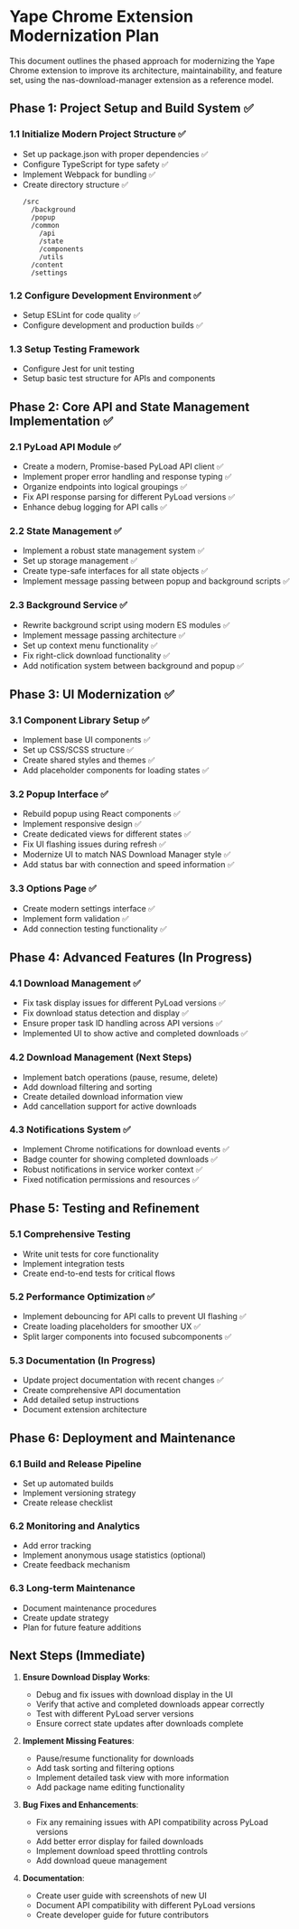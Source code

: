 # Yape Chrome Extension Modernization Plan

This document outlines the phased approach for modernizing the Yape Chrome extension to improve its architecture, maintainability, and feature set, using the nas-download-manager extension as a reference model.

## Phase 1: Project Setup and Build System ✅

### 1.1 Initialize Modern Project Structure ✅
- Set up package.json with proper dependencies ✅
- Configure TypeScript for type safety ✅
- Implement Webpack for bundling ✅
- Create directory structure ✅
  ```
  /src
    /background
    /popup
    /common
      /api
      /state
      /components
      /utils
    /content
    /settings
  ```

### 1.2 Configure Development Environment ✅
- Setup ESLint for code quality ✅
- Configure development and production builds ✅

### 1.3 Setup Testing Framework
- Configure Jest for unit testing
- Setup basic test structure for APIs and components

## Phase 2: Core API and State Management Implementation ✅

### 2.1 PyLoad API Module ✅
- Create a modern, Promise-based PyLoad API client ✅
- Implement proper error handling and response typing ✅
- Organize endpoints into logical groupings ✅
- Fix API response parsing for different PyLoad versions ✅
- Enhance debug logging for API calls ✅

### 2.2 State Management ✅
- Implement a robust state management system ✅
- Set up storage management ✅
- Create type-safe interfaces for all state objects ✅
- Implement message passing between popup and background scripts ✅

### 2.3 Background Service ✅
- Rewrite background script using modern ES modules ✅
- Implement message passing architecture ✅
- Set up context menu functionality ✅
- Fix right-click download functionality ✅
- Add notification system between background and popup ✅

## Phase 3: UI Modernization ✅

### 3.1 Component Library Setup ✅
- Implement base UI components ✅
- Set up CSS/SCSS structure ✅
- Create shared styles and themes ✅
- Add placeholder components for loading states ✅

### 3.2 Popup Interface ✅
- Rebuild popup using React components ✅
- Implement responsive design ✅
- Create dedicated views for different states ✅
- Fix UI flashing issues during refresh ✅
- Modernize UI to match NAS Download Manager style ✅
- Add status bar with connection and speed information ✅

### 3.3 Options Page ✅
- Create modern settings interface ✅
- Implement form validation ✅
- Add connection testing functionality ✅

## Phase 4: Advanced Features (In Progress)

### 4.1 Download Management ✅
- Fix task display issues for different PyLoad versions ✅
- Fix download status detection and display ✅
- Ensure proper task ID handling across API versions ✅
- Implemented UI to show active and completed downloads ✅

### 4.2 Download Management (Next Steps)
- Implement batch operations (pause, resume, delete)
- Add download filtering and sorting
- Create detailed download information view
- Add cancellation support for active downloads

### 4.3 Notifications System ✅
- Implement Chrome notifications for download events ✅
- Badge counter for showing completed downloads ✅
- Robust notifications in service worker context ✅
- Fixed notification permissions and resources ✅


## Phase 5: Testing and Refinement

### 5.1 Comprehensive Testing
- Write unit tests for core functionality
- Implement integration tests
- Create end-to-end tests for critical flows

### 5.2 Performance Optimization ✅
- Implement debouncing for API calls to prevent UI flashing ✅
- Create loading placeholders for smoother UX ✅
- Split larger components into focused subcomponents ✅

### 5.3 Documentation (In Progress)
- Update project documentation with recent changes ✅
- Create comprehensive API documentation
- Add detailed setup instructions
- Document extension architecture

## Phase 6: Deployment and Maintenance

### 6.1 Build and Release Pipeline
- Set up automated builds
- Implement versioning strategy
- Create release checklist

### 6.2 Monitoring and Analytics
- Add error tracking
- Implement anonymous usage statistics (optional)
- Create feedback mechanism

### 6.3 Long-term Maintenance
- Document maintenance procedures
- Create update strategy
- Plan for future feature additions

## Next Steps (Immediate)

1. **Ensure Download Display Works**:
   - Debug and fix issues with download display in the UI
   - Verify that active and completed downloads appear correctly
   - Test with different PyLoad server versions
   - Ensure correct state updates after downloads complete

2. **Implement Missing Features**:
   - Pause/resume functionality for downloads
   - Add task sorting and filtering options
   - Implement detailed task view with more information
   - Add package name editing functionality

3. **Bug Fixes and Enhancements**:
   - Fix any remaining issues with API compatibility across PyLoad versions
   - Add better error display for failed downloads
   - Implement download speed throttling controls
   - Add download queue management

4. **Documentation**:
   - Create user guide with screenshots of new UI
   - Document API compatibility with different PyLoad versions
   - Create developer guide for future contributors
